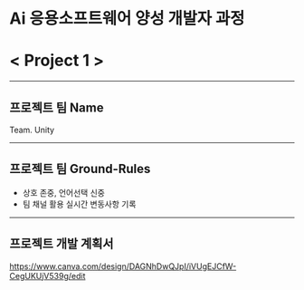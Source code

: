 # **Ai 응용소프트웨어 양성 개발자 과정**
# **< Project 1 >**
<hr>

## 프로젝트 팀 Name <br> 
Team. Unity
<hr>

## 프로젝트 팀 Ground-Rules<br>
- 상호 존중, 언어선택 신중<br>
- 팀 채널 활용 실시간 변동사항 기록<br>
<hr>

## 프로젝트 개발 계획서<br>
  https://www.canva.com/design/DAGNhDwQJpI/iVUgEJCfW-CegUKUjV539g/edit
